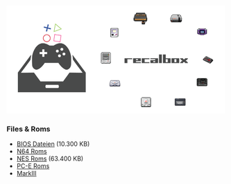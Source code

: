 
<img src="https://raw.githubusercontent.com/EmuZONE/RecalBox-Files/master/docs/diy2.png">

<h3>Files & Roms</h3>

* <a href="https://github.com/EmuZONE/RecalBox-Files/raw/master/BIOS/Bios.7z">BIOS Dateien</a> (10.300 KB)
* <a href="https://github.com/EmuZONE/Nintendo-64/archive/master.zip">N64 Roms</a> 
* <a href="https://github.com/EmuZONE/FamiCom/archive/master.zip">NES Roms</a> (63.400 KB)
* <a href="https://github.com/EmuZONE/PC-Engine/archive/master.zip">PC-E Roms</a>
* <a href="https://github.com/EmuZONE/Mark-III/archive/master.zip">MarkIII</a>
